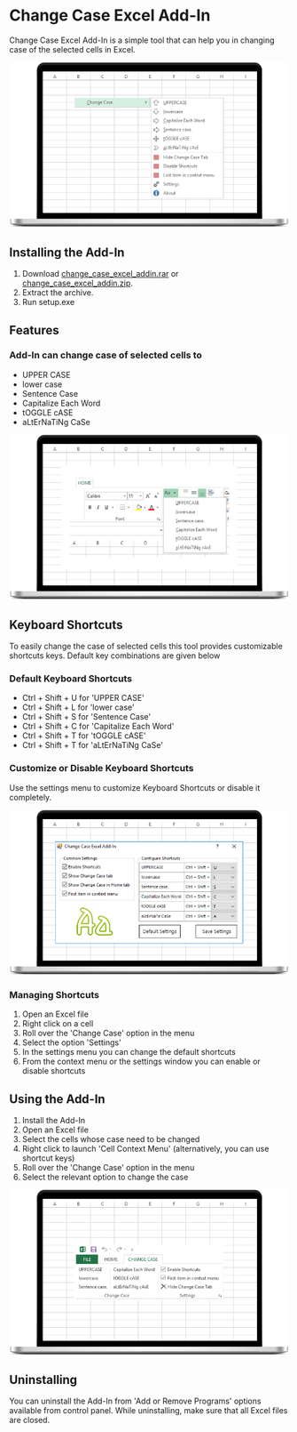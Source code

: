 # Change Case Excel Add-In

Change Case Excel Add-In is a simple tool that can help you in changing case of the selected cells in Excel.

![Context Menu][context_menu]

## Installing the Add-In

1. Download [change_case_excel_addin.rar](Downloads/change_case_excel_addin.rar?raw=true "Download RAR Archive") or [change_case_excel_addin.zip](Downloads/change_case_excel_addin.zip?raw=true "Download ZIP Archive").
2. Extract the archive.
3. Run setup.exe

## Features

### Add-In can change case of selected cells to

+ UPPER CASE
+ lower case
+ Sentence Case
+ Capitalize Each Word
+ tOGGLE cASE
+ aLtErNaTiNg CaSe

![Change Case option in Home Tab][home_tab]

## Keyboard Shortcuts

To easily change the case of selected cells this tool provides customizable shortcuts keys. Default key combinations are given below

### Default Keyboard Shortcuts

+ Ctrl + Shift + U for 'UPPER CASE'
+ Ctrl + Shift + L for 'lower case'
+ Ctrl + Shift + S for 'Sentence Case'
+ Ctrl + Shift + C for 'Capitalize Each Word'
+ Ctrl + Shift + T for 'tOGGLE cASE'
+ Ctrl + Shift + T for 'aLtErNaTiNg CaSe'

### Customize or Disable Keyboard Shortcuts

Use the settings menu to customize Keyboard Shortcuts or disable it completely.

![Settings Menu][settings]

### Managing Shortcuts

1. Open an Excel file
2. Right click on a cell
3. Roll over the 'Change Case' option in the menu
4. Select the option 'Settings'
5. In the settings menu you can change the default shortcuts
6. From the context menu or the settings window you can enable or disable shortcuts

## Using the Add-In

1. Install the Add-In
2. Open an Excel file
3. Select the cells whose case need to be changed
4. Right click to launch 'Cell Context Menu' (alternatively, you can use shortcut keys)
5. Roll over the 'Change Case' option in the menu
6. Select the relevant option to change the case

![CHANGE CASE tab in Excel Ribbon][tab]

## Uninstalling

You can uninstall the Add-In from 'Add or Remove Programs' options available from control panel. While uninstalling, make sure that all Excel files are closed.

[context_menu]: docs/images/context_menu-min.png "Context Menu"
[home_tab]: docs/images/home_tab-min.png "Change Case Option in Home Tab of Excel Ribbon"
[tab]: docs/images/tab-min.png "Change Case Tab in Excel Ribbon"
[settings]: docs/images/settings-min.png "Settings Window"
